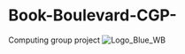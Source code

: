 # Book-Boulevard-CGP-
Computing group project 
![Logo_Blue_WB](https://github.com/Katz2003/Book-Boulevard-CGP-/assets/72686198/e8a75c99-9744-4a56-98f0-6d6ed2686d4b)
